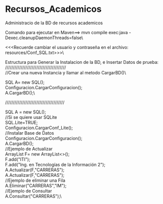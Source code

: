 # Recursos_Academicos
Administracio de la BD de recursos academicos


Comando para ejecutar en Maven==>  mvn compile exec:java -Dexec.cleanupDaemonThreads=false\

<<<Recuerde cambiar el usuario y contraseña en el archivo: resources/Conf_SQL.txt>>>\

Estructura para Generar la Instalacion de la BD, e Insertar Datos de prueba:\
///////////////////////////////////////\
 //Crear una nueva Instancia y llamar al metodo CargarBD()\
 
 SQL A= new SQL();\
 Configuracion.CargarConfiguracion();\
             A.CargarBD();\
             
//////////////////////////////////////

SQL A = new SQL();\
        //Si se quiere usar SQLite\
        SQL.Lite=TRUE;\
        Configuracion.CargarConf_Lite();\
        //Instalar Base de Datos\
        Configuracion.CargarConfiguracion();\
        A.CargarBD();\
        //Ejemplo de Actualizar\
        ArrayList<String> F= new ArrayList<>();\
        F.add("ITI");\
        F.add("Ing. en Tecnologías de la Información 2");\
        A.Actualizar(F,"CARRERAS");\
        A.Actualizar(F,"CARRERAS");\
        //Ejemplo de eliminar una Fila\
        A.Eliminar("CARRERAS","IM");\
        //Ejemplo de Consultar\
        A.Consultar("CARRERAS");\
           
